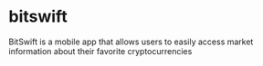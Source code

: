 # bitswift

BitSwift is a mobile app that allows users to easily access market information about their favorite cryptocurrencies
